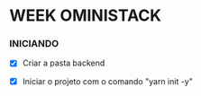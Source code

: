 # WEEK OMINISTACK

### INICIANDO

- [x] Criar a pasta backend
- [x] Iniciar o projeto com o comando "yarn init -y"

